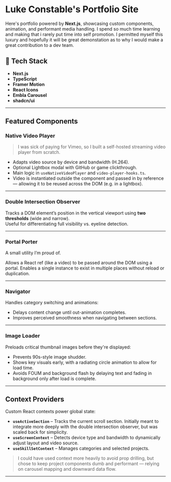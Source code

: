# Luke Constable's Portfolio Site

Here's portfolio powered by **Next.js**, showcasing custom components, animation, and performant media handling. I spend so much time learning and making that i rarely put time into self promotion. I permitted myself this luxury and hopefully it will be great demonstation as to why I would make a great
contribution to a dev team.

## 🔧 Tech Stack

- **Next.js**
- **TypeScript**
- **Framer Motion**
- **React Icons**
- **Embla Carousel**
- **shadcn/ui**

---

## Featured Components

### Native Video Player

> I was sick of paying for Vimeo, so I built a self-hosted streaming video player from scratch.

- Adapts video source by device and bandwidth (H.264).
- Optional Lightbox modal with GitHub or game clickthrough.
- Main logic in `useNativeVideoPlayer` and `video-player-hooks.ts`.
- Video is instantiated outside the component and passed in by reference — allowing it to be reused across the DOM (e.g. in a lightbox).

---

### Double Intersection Observer

Tracks a DOM element’s position in the vertical viewport using **two thresholds** (wide and narrow).  
Useful for differentiating full visibility vs. eyeline detection.

---

### Portal Porter

A small utility I’m proud of.

Allows a React ref (like a video) to be passed around the DOM using a portal. Enables a single instance to exist in multiple places without reload or duplication.

---

### Navigator

Handles category switching and animations:

- Delays content change until out-animation completes.
- Improves perceived smoothness when navigating between sections.

---

### Image Loader

Preloads critical thumbnail images before they're displayed:

- Prevents 90s-style image shudder.
- Shows key visuals early, with a radiating circle animation to allow for load time.
- Avoids FOUM and background flash by delaying text and fading in background only after load is complete.

---

## Context Providers

Custom React contexts power global state:

- **`useActiveSection`** – Tracks the current scroll section. Initially meant to integrate more deeply with the double intersection observer, but was scaled back for simplicity.
- **`useScreenContext`** – Detects device type and bandwidth to dynamically adjust layout and video source.
- **`useSkillSetContext`** – Manages categories and selected projects.

> I could have used context more heavily to avoid prop drilling, but chose to keep project components dumb and performant — relying on carousel mapping and downward data flow.

---
